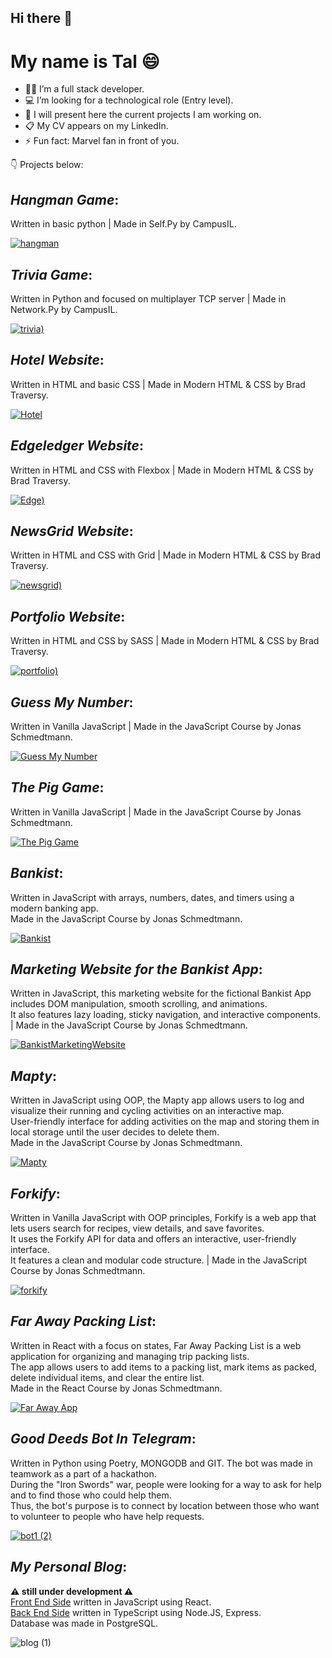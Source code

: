 ## Hi there 👋

# My name is Tal 😄

- 👩‍🎓 I’m a full stack developer.
- 💻 I’m looking for a technological role (Entry level).
- 🎨 I will present here the current projects I am working on.
- 📋 My CV appears on my LinkedIn. 
- ⚡ Fun fact: Marvel fan in front of you.

:point_down: Projects below: 
 
## *Hangman Game*:
Written in basic python | Made in Self.Py by CampusIL.

[![hangman](https://user-images.githubusercontent.com/118768187/203155270-59788ce2-7604-485f-baa2-104b76f60b2c.png)](https://github.com/tal-mat/Hangman-Game)

## *Trivia Game*:
Written in Python and focused on multiplayer TCP server | Made in Network.Py by CampusIL.

[![trivia)](https://github-production-user-asset-6210df.s3.amazonaws.com/118768187/252157111-a8960c81-35da-4b5e-97a7-caa2ded17e80.png)](https://github.com/tal-mat/trivia)

## *Hotel Website*:
Written in HTML and basic CSS | Made in Modern HTML & CSS by Brad Traversy.

[![Hotel](https://user-images.githubusercontent.com/118768187/211149709-6a0b5853-9774-4779-b51d-8b105422ed61.png)](https://github.com/tal-mat/hotel_website)

## *Edgeledger Website*:
Written in HTML and CSS with Flexbox | Made in Modern HTML & CSS by Brad Traversy.

[![Edge)](https://user-images.githubusercontent.com/118768187/212735860-f81f6716-7ec8-4965-b37a-387766fc3f30.png)](https://github.com/tal-mat/edgeledger_website)

## *NewsGrid Website*:
Written in HTML and CSS with Grid | Made in Modern HTML & CSS by Brad Traversy.

[![newsgrid)](https://user-images.githubusercontent.com/118768187/225910198-0cd2ff8c-9470-4961-97ba-fced797c0ac3.png)](https://github.com/tal-mat/newsgrid)

## *Portfolio Website*:
Written in HTML and CSS by SASS | Made in Modern HTML & CSS by Brad Traversy.

[![portfolio)](https://user-images.githubusercontent.com/118768187/230383296-bfb2a3cd-528d-4381-8915-c61b4dc08c3c.png)](https://github.com/tal-mat/portfolio_website)

## *Guess My Number*:
Written in Vanilla JavaScript | Made in the JavaScript Course by Jonas Schmedtmann.

[![Guess My Number](https://github.com/tal-mat/tal-mat/assets/118768187/5f9bba87-04df-4053-8898-28a93d15339c)](https://github.com/tal-mat/GuessMyNumber)

## *The Pig Game*:
Written in Vanilla JavaScript | Made in the JavaScript Course by Jonas Schmedtmann.

[![The Pig Game](https://github.com/tal-mat/tal-mat/assets/118768187/360b6095-e690-473d-8fb3-a235e81f6d6f)](https://github.com/tal-mat/PigGame)

## *Bankist*:
Written in JavaScript with arrays, numbers, dates, and timers using a modern banking app.
<br>Made in the JavaScript Course by Jonas Schmedtmann.<br>

[![Bankist](https://github.com/user-attachments/assets/ef661f7f-1f25-4fac-a8a4-350ebf30928f)](https://github.com/tal-mat/Bankist)

## *Marketing Website for the Bankist App*:
Written in JavaScript, this marketing website for the fictional Bankist App includes DOM manipulation, smooth scrolling, and animations.
<br>It also features lazy loading, sticky navigation, and interactive components. | Made in the JavaScript Course by Jonas Schmedtmann.

[![BankistMarketingWebsite](https://github.com/user-attachments/assets/1f1e5167-e3f2-4bd1-a1a0-8f6477aada9c)](https://github.com/tal-mat/MarketingWebsiteForBankistApp)

## *Mapty*:

Written in JavaScript using OOP, the Mapty app allows users to log and visualize their running and cycling activities on an interactive map. 
<br>User-friendly interface for adding activities on the map and storing them in local storage until the user decides to delete them. 
<br>Made in the JavaScript Course by Jonas Schmedtmann.

[![Mapty](https://github.com/user-attachments/assets/23cf3561-93fb-47fb-8da3-0ea7c4f404e8)](https://github.com/tal-mat/Mapty)

## *Forkify*:

Written in Vanilla JavaScript with OOP principles, Forkify is a web app that lets users search for recipes, view details, and save favorites. 
<br>It uses the Forkify API for data and offers an interactive, user-friendly interface.
<br>It features a clean and modular code structure. | Made in the JavaScript Course by Jonas Schmedtmann.

[![forkify](https://github.com/user-attachments/assets/aa3b25f8-5e22-4b77-8e90-dd764a41dd47)](https://github.com/tal-mat/forkify)

## *Far Away Packing List*:

Written in React with a focus on states, Far Away Packing List is a web application for organizing and managing trip packing lists.
<br>The app allows users to add items to a packing list, mark items as packed, delete individual items, and clear the entire list.
<br>Made in the React Course by Jonas Schmedtmann.

[![Far Away App](https://github.com/user-attachments/assets/f78fb847-f64e-45a3-ae78-9a91ebeb06d1)](https://github.com/tal-mat/FarAwayPackingList)

## *Good Deeds Bot In Telegram*:
Written in Python using Poetry, MONGODB and GIT. The bot was made in teamwork as a part of a hackathon.
<br>During the "Iron Swords" war, people were looking for a way to ask for help and to find those who could help them. 
<br>Thus, the bot's purpose is to connect by location between those who want to volunteer to people who have help requests.

[![bot1 (2)](https://github.com/tal-mat/tal-mat/assets/118768187/9fff300c-e761-49eb-aa93-9b479256efeb)](https://github.com/grurniClasses/telegram-bot-hackathon-good-deeds/tree/main)

## *My Personal Blog*:  
**⚠️ still under development ⚠️**
<br>[Front End Side](https://github.com/tal-mat/BlogFrontEnd) written in JavaScript using React.
<br>[Back End Side](https://github.com/tal-mat/BlogBackEnd) written in TypeScript using Node.JS, Express.
<br>Database was made in PostgreSQL. 

![blog (1)](https://github.com/tal-mat/tal-mat/assets/118768187/2f324d09-5d24-490f-a4c5-33fef912baaa)






